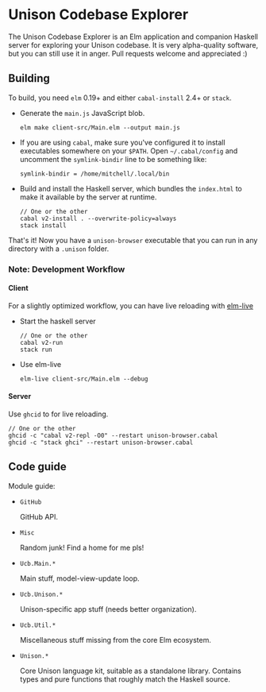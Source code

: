# Unison Codebase Explorer

The Unison Codebase Explorer is an Elm application and companion Haskell server
for exploring your Unison codebase. It is very alpha-quality software, but you
can still use it in anger. Pull requests welcome and appreciated :)

## Building

To build, you need `elm` 0.19+ and either `cabal-install` 2.4+ or `stack`.

* Generate the `main.js` JavaScript blob.

      elm make client-src/Main.elm --output main.js

* If you are using `cabal`, make sure you've configured it to install
  executables somewhere on your `$PATH`. Open `~/.cabal/config` and uncomment
  the `symlink-bindir` line to be something like:

      symlink-bindir = /home/mitchell/.local/bin

* Build and install the Haskell server, which bundles the `index.html` to make
  it available by the server at runtime.

      // One or the other
      cabal v2-install . --overwrite-policy=always
      stack install

That's it! Now you have a `unison-browser` executable that you can run in any
directory with a `.unison` folder.

### Note: Development Workflow

#### Client

For a slightly optimized workflow, you can have live reloading with [elm-live](https://github.com/wking-io/elm-live)

- Start the haskell server

      // One or the other
      cabal v2-run
      stack run

- Use elm-live

      elm-live client-src/Main.elm --debug

#### Server

Use `ghcid` to for live reloading.

    // One or the other
    ghcid -c "cabal v2-repl -O0" --restart unison-browser.cabal
    ghcid -c "stack ghci" --restart unison-browser.cabal

## Code guide

Module guide:

* `GitHub`

  GitHub API.

* `Misc`

  Random junk! Find a home for me pls!

* `Ucb.Main.*`

  Main stuff, model-view-update loop.

* `Ucb.Unison.*`

  Unison-specific app stuff (needs better organization).

* `Ucb.Util.*`

  Miscellaneous stuff missing from the core Elm ecosystem.

* `Unison.*`

  Core Unison language kit, suitable as a standalone library. Contains types and
  pure functions that roughly match the Haskell source.
